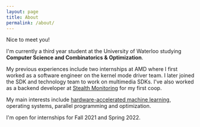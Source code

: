 ```yaml
---
layout: page
title: About
permalink: /about/
---
```


Nice to meet you!

I'm currently a third year student at the University of Waterloo studying **Computer Science and Combinatorics & Optimization**. 

My previous experiences include two internships at AMD where I first worked as a software engineer on the kernel mode driver team. I later joined the SDK and technology team to work on multimedia SDKs. I've also worked as a backend developer at [Stealth Monitoring][stealth-monitor] for my first coop.

My main interests include [hardware-accelerated machine learning][hardware-accel], operating systems, parallel programming and optimization.

I'm open for internships for Fall 2021 and Spring 2022. 

[stealth-monitor]: https://stealthmonitoring.com
[hardware-accel]: https://openai.com/blog/ai-and-compute/